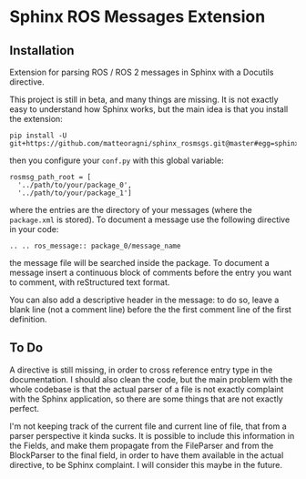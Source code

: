 # Sphinx ROS Messages Extension

## Installation

Extension for parsing ROS / ROS 2 messages in Sphinx with a Docutils directive.

This project is still in beta, and many things are missing. It is not exactly easy to understand
how Sphinx works, but the main idea is that you install the extension:

```
pip install -U git+https://github.com/matteoragni/sphinx_rosmsgs.git@master#egg=sphinx_rosmsgs
```

then you configure your `conf.py` with this global variable:

```
rosmsg_path_root = [
  '../path/to/your/package_0', 
  '../path/to/your/package_1']
```

where the entries are the directory of your messages (where the `package.xml` is stored). To document a message use the following directive in your code:

```
.. .. ros_message:: package_0/message_name
```

the message file will be searched inside the package. To document a message insert a continuous block of comments before the entry you want to comment, with reStructured text format.

You can also add a descriptive header in the message: to do so, leave a blank line (not a comment line) before the the first comment line of the first definition.

## To Do

A directive is still missing, in order to cross reference entry type in the documentation.
I should also clean the code, but the main problem with the whole codebase is that the actual parser of a file is not exactly complaint with the Sphinx application, so there are some things that are not exactly perfect.

I'm not keeping track of the current file and current line of file, that from a parser perspective it kinda sucks. It is possible to include this information in the Fields, and make them propagate from the FileParser and from the BlockParser to the final field, in order to have them available in the actual directive, to be Sphinx complaint. I will consider this maybe in the future.